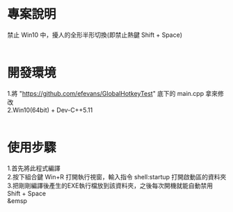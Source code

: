 # 專案說明  
禁止 Win10 中，擾人的全形半形切換(即禁止熱鍵 Shift + Space)  
&emsp;  
# 開發環境  
1.將 "https://github.com/efevans/GlobalHotkeyTest" 底下的 main.cpp 拿來修改  
2.Win10(64bit) + Dev-C++5.11  
&emsp;  
# 使用步驟  
1.首先將此程式編譯  
2.按下組合鍵 Win+R 打開執行視窗，輸入指令 shell:startup 打開啟動區的資料夾  
3.把剛剛編譯後產生的EXE執行檔放到該資料夾，之後每次開機就能自動禁用 Shift + Space  
&emsp  

